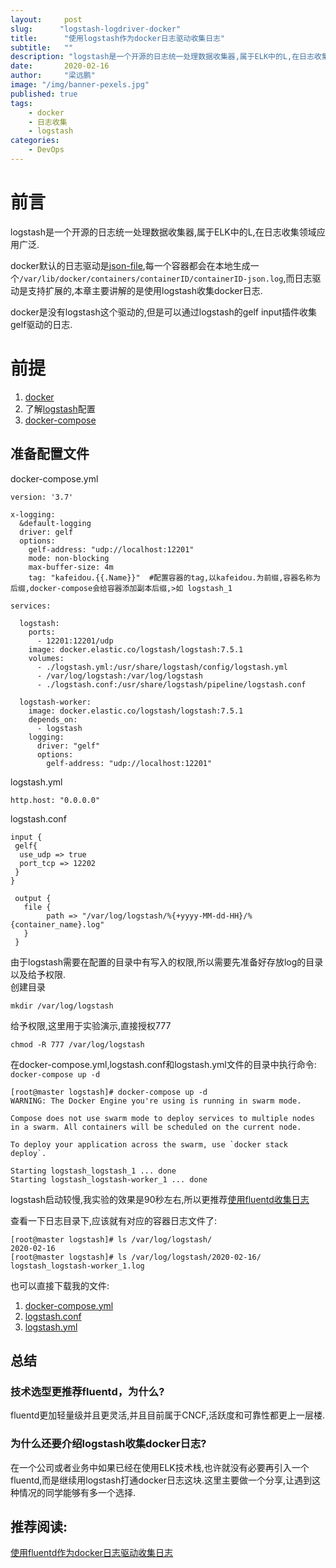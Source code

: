 ```yaml
---
layout:     post 
slug:      "logstash-logdriver-docker"
title:      "使用logstash作为docker日志驱动收集日志"
subtitle:   ""
description: "logstash是一个开源的日志统一处理数据收集器,属于ELK中的L,在日志收集领域应用广泛."  
date:       2020-02-16
author:     "梁远鹏"
image: "/img/banner-pexels.jpg"
published: true
tags: 
    - docker
    - 日志收集
    - logstash
categories: 
    - DevOps
---
```



# 前言  
logstash是一个开源的日志统一处理数据收集器,属于ELK中的L,在日志收集领域应用广泛.  

docker默认的日志驱动是[json-file](https://docs.docker.com/config/containers/logging/json-file/),每一个容器都会在本地生成一个``/var/lib/docker/containers/containerID/containerID-json.log``,而日志驱动是支持扩展的,本章主要讲解的是使用logstash收集docker日志.  

docker是没有logstash这个驱动的,但是可以通过logstash的gelf input插件收集gelf驱动的日志.  

# 前提

1. [docker](https://www.docker.com/get-started)  
2. 了解[logstash](https://www.elastic.co/guide/en/logstash/current/index.html)配置  
3. [docker-compose](https://docs.docker.com/compose/reference/overview/)  

##  准备配置文件    

docker-compose.yml  
```
version: '3.7'

x-logging:
  &default-logging
  driver: gelf
  options:
    gelf-address: "udp://localhost:12201"
    mode: non-blocking
    max-buffer-size: 4m
    tag: "kafeidou.{{.Name}}"  #配置容器的tag,以kafeidou.为前缀,容器名称为后缀,docker-compose会给容器添加副本后缀,>如 logstash_1

services:

  logstash:
    ports:
      - 12201:12201/udp
    image: docker.elastic.co/logstash/logstash:7.5.1
    volumes:
      - ./logstash.yml:/usr/share/logstash/config/logstash.yml
      - /var/log/logstash:/var/log/logstash
      - ./logstash.conf:/usr/share/logstash/pipeline/logstash.conf

  logstash-worker:
    image: docker.elastic.co/logstash/logstash:7.5.1
    depends_on:
      - logstash
    logging:
      driver: "gelf"
      options:
        gelf-address: "udp://localhost:12201"
```  

logstash.yml
```
http.host: "0.0.0.0"
```  

logstash.conf
```
input {
 gelf{
  use_udp => true
  port_tcp => 12202
 }
}

 output {
   file {
        path => "/var/log/logstash/%{+yyyy-MM-dd-HH}/%{container_name}.log"
   }
 }
```  



由于logstash需要在配置的目录中有写入的权限,所以需要先准备好存放log的目录以及给予权限.  
创建目录
```
mkdir /var/log/logstash
```  
给予权限,这里用于实验演示,直接授权777  
```
chmod -R 777 /var/log/logstash
```  

在docker-compose.yml,logstash.conf和logstash.yml文件的目录中执行命令:  
``
docker-compose up -d
``  

```
[root@master logstash]# docker-compose up -d
WARNING: The Docker Engine you're using is running in swarm mode.

Compose does not use swarm mode to deploy services to multiple nodes in a swarm. All containers will be scheduled on the current node.

To deploy your application across the swarm, use `docker stack deploy`.

Starting logstash_logstash_1 ... done
Starting logstash_logstash-worker_1 ... done
```  

logstash启动较慢,我实验的效果是90秒左右,所以更推荐[使用fluentd收集日志](https://liangyuanpeng.com/post/fluentd-logdrive-docker/)

查看一下日志目录下,应该就有对应的容器日志文件了:  
```
[root@master logstash]# ls /var/log/logstash/
2020-02-16
[root@master logstash]# ls /var/log/logstash/2020-02-16/
logstash_logstash-worker_1.log
```  


也可以直接下载我的文件:  
1. [docker-compose.yml](https://res.cloudinary.com/lyp/raw/upload/v1581868906/hugo/blog.github.io/ELK/docker-compose.yml)
2. [logstash.conf](https://res.cloudinary.com/lyp/raw/upload/v1581868906/hugo/blog.github.io/ELK/logstash.conf)
3. [logstash.yml](https://res.cloudinary.com/lyp/raw/upload/v1581868942/hugo/blog.github.io/ELK/logstash.yml)  

## 总结  

### 技术选型更推荐fluentd，为什么?  

fluentd更加轻量级并且更灵活,并且目前属于CNCF,活跃度和可靠性都更上一层楼.  

### 为什么还要介绍logstash收集docker日志?

在一个公司或者业务中如果已经在使用ELK技术栈,也许就没有必要再引入一个fluentd,而是继续用logstash打通docker日志这块.这里主要做一个分享,让遇到这种情况的同学能够有多一个选择.   

## 推荐阅读:  

[使用fluentd作为docker日志驱动收集日志](https://liangyuanpeng.com/post/fluentd-logdrive-docker/)
